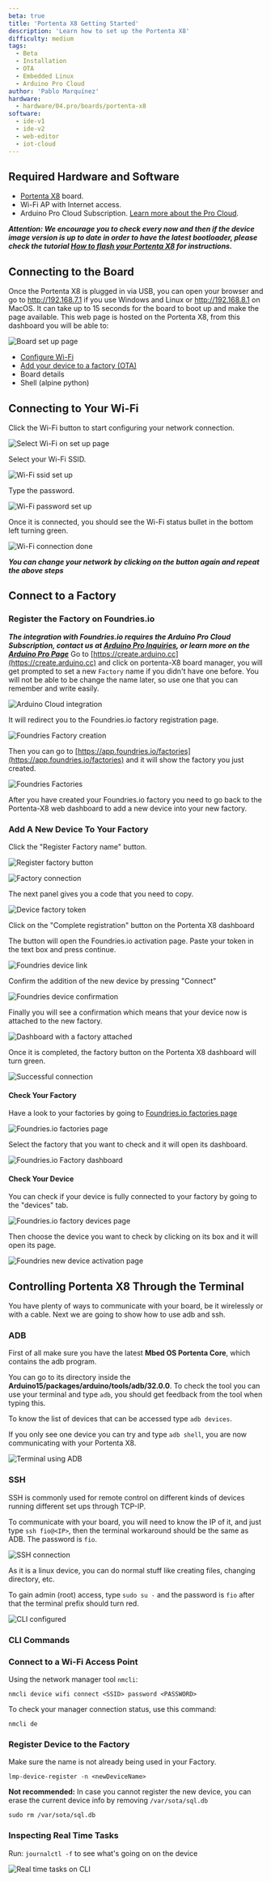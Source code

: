 ```yaml
---
beta: true
title: 'Portenta X8 Getting Started'
description: 'Learn how to set up the Portenta X8'
difficulty: medium
tags:
  - Beta
  - Installation
  - OTA
  - Embedded Linux
  - Arduino Pro Cloud
author: 'Pablo Marquínez'
hardware:
  - hardware/04.pro/boards/portenta-x8
software:
  - ide-v1
  - ide-v2
  - web-editor
  - iot-cloud
---
```



## Required Hardware and Software

* [Portenta X8](https://store.arduino.cc/products/portenta-x8) board.
* Wi-Fi AP with Internet access.
* Arduino Pro Cloud Subscription. [Learn more about the Pro Cloud](https://www.arduino.cc/pro/hardware/product/portenta-x8#pro-cloud).

***Attention: We encourage you to check every now and then if the device image version is up to date in order to have the latest bootloader, please check the tutorial [How to flash your Portenta X8](https://docs.arduino.cc/tutorials/portenta-x8/image-flashing) for instructions.***

## Connecting to the Board

Once the Portenta X8 is plugged in via USB, you can open your browser and go to http://192.168.7.1 if you use Windows and Linux or http://192.168.8.1 on MacOS. It can take up to 15 seconds for the board to boot up and make the page available. This web page is hosted on the Portenta X8, from this dashboard you will be able to:

![Board set up page](assets/x8-oob-main.png)

* [Configure Wi-Fi](#connecting-to-your-wi-fi)
* [Add your device to a factory (OTA)](#add-a-new-device-to-your-factory)
* Board details
* Shell (alpine python)

## Connecting to Your Wi-Fi

Click the Wi-Fi button to start configuring your network connection.

![Select Wi-Fi on set up page](assets/x8-oob-main-wifi.png)

Select your Wi-Fi SSID.

![Wi-Fi ssid set up](assets/x8-oob-wifi-ssid.png)

Type the password.

![Wi-Fi password set up](assets/x8-oob-wifi-pass.png)

Once it is connected, you should see the Wi-Fi status bullet in the bottom left turning green.

![Wi-Fi connection done](assets/x8-oob-wifi-sucess.png)

***You can change your network by clicking on the button again and repeat the above steps***

## Connect to a Factory

### Register the Factory on Foundries.io

***The integration with Foundries.io requires the Arduino Pro Cloud Subscription, contact us at [Arduino Pro Inquiries](https://www.arduino.cc/pro/contact-us), or learn more on the [Arduino Pro Page](https://www.arduino.cc/pro/hardware/product/portenta-x8#pro-cloud)***
Go to [https://create.arduino.cc](https://create.arduino.cc) and click on portenta-X8 board manager, you will get prompted to set a new `Factory` name if you didn't have one before. You will not be able to be change the name later, so use one that you can remember and write easily.

![Arduino Cloud integration](assets/cloud-main.png)

It will redirect you to the Foundries.io factory registration page.

![Foundries Factory creation](assets/foundries-create-factory.png)

Then you can go to [https://app.foundries.io/factories](https://app.foundries.io/factories) and it will show the factory you just created.

![Foundries Factories](assets/foundries-factories.png)

After you have created your Foundries.io factory you need to go back to the Portenta-X8 web dashboard to add a new device into your new factory.

### Add A New Device To Your Factory

Click the "Register Factory name" button.

![Register factory button](assets/x8-oob-main-factory.png)

![Factory connection](assets/x8-oob-factory-name.png)

The next panel gives you a code that you need to copy.

![Device factory token](assets/x8-oob-factory-register.png)

Click on the "Complete registration" button on the Portenta X8 dashboard

The button will open the Foundries.io activation page. Paste your token in the text box and press continue.

![Foundries device link](assets/foundries-activation-token.png)

Confirm the addition of the new device by pressing "Connect"

![Foundries device confirmation](assets/foundries-activation-prompt.png)

Finally you will see a confirmation which means that your device now is attached to the new factory.

![Dashboard with a factory attached](assets/foundries-activation-success.png)

Once it is completed, the factory button on the Portenta X8 dashboard will turn green.

![Successful connection](assets/x8-oob-factory-success.png)

#### Check Your Factory

Have a look to your factories by going to [Foundries.io factories page](https://app.foundries.io/factories)

![Foundries.io factories page](assets/foundries-factories.png)

Select the factory that you want to check and it will open its dashboard.

![Foundries.io Factory dashboard](assets/foundries-factory-dashboard.png)

#### Check Your Device

You can check if your device is fully connected to your factory by going to the "devices" tab.

![Foundries.io factory devices page](assets/foundries-factory-devices.png)

Then choose the device you want to check by clicking on its box and it will open its page.

![Foundries new device activation page](assets/foundries-activation-device-page.png)

## Controlling Portenta X8 Through the Terminal

You have plenty of ways to communicate with your board, be it wirelessly or with a cable. Next we are going to show how to use adb and ssh.

### ADB

First of all make sure you have the latest **Mbed OS Portenta Core**, which contains the adb program.

You can go to its directory inside the **Arduino15/packages/arduino/tools/adb/32.0.0**. To check the tool you can use your terminal and type `adb`, you should get feedback from the tool when typing this.

To know the list of devices that can be accessed type `adb devices`.

If you only see one device you can try and type `adb shell`, you are now communicating with your Portenta X8.

![Terminal using ADB](assets/adb-connection.png)

### SSH

SSH is commonly used for remote control on different kinds of devices running different set ups through TCP-IP.

To communicate with your board, you will need to know the IP of it, and just type `ssh fio@<IP>`, then the terminal workaround should be the same as ADB. The password is `fio`.

![SSH connection](assets/ssh-connection.png)

As it is a linux device, you can do normal stuff like creating files, changing directory, etc.

To gain admin (root) access, type `sudo su -` and the password is `fio`  after that the terminal prefix should turn red.

![CLI configured](assets/ssh-connection-admin.png)

### CLI Commands

### Connect to a Wi-Fi Access Point

Using the network manager tool `nmcli`:

`nmcli device wifi connect <SSID> password <PASSWORD>`

To check your manager connection status, use this command:

`nmcli de`

### Register Device to the Factory

Make sure the name is not already being used in your Factory.

`lmp-device-register -n <newDeviceName>`

**Not recommended:** In case you cannot register the new device, you can erase the current device info by removing `/var/sota/sql.db`

`sudo rm /var/sota/sql.db`

### Inspecting Real Time Tasks

Run: `journalctl -f` to see what's going on on the device

![Real time tasks on CLI](assets/command-journalctl.png)
